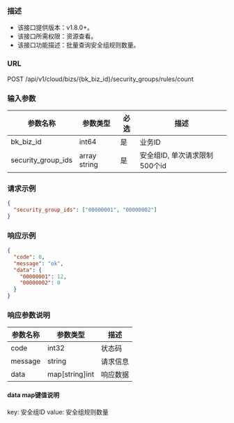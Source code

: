 ### 描述

- 该接口提供版本：v1.8.0+。
- 该接口所需权限：资源查看。
- 该接口功能描述：批量查询安全组规则数量。

### URL

POST /api/v1/cloud/bizs/{bk_biz_id}/security_groups/rules/count

### 输入参数

| 参数名称               | 参数类型         | 必选 | 描述                  |
|--------------------|--------------|----|---------------------|
| bk_biz_id          | int64        | 是  | 业务ID                |
| security_group_ids | array string | 是  | 安全组ID, 单次请求限制500个id |

### 请求示例

```json
{
  "security_group_ids": ["00000001", "00000002"]
}
```

### 响应示例

```json
{
  "code": 0,
  "message": "ok",
  "data": {
    "00000001": 12,
    "00000002": 0
  }
}
```

### 响应参数说明

| 参数名称    | 参数类型           | 描述   |
|---------|----------------|------|
| code    | int32          | 状态码  |
| message | string         | 请求信息 |
| data    | map[string]int | 响应数据 |

#### data map键值说明

key: 安全组ID
value: 安全组规则数量

